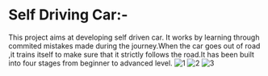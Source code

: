 # Self Driving Car:-
This project aims at developing self driven car. It works by learning through commited mistakes made during the journey.When the car goes out of road ,it trains itself to make sure that it strictly follows the road.It has been built into four stages from beginner to advanced level.
![1](https://user-images.githubusercontent.com/25868965/46374708-f9a8d280-c6ae-11e8-942a-4129b701be82.png)
![2](https://user-images.githubusercontent.com/25868965/46374709-fa416900-c6ae-11e8-92bd-72ee4ca23996.png)
![3](https://user-images.githubusercontent.com/25868965/46374711-fa416900-c6ae-11e8-8578-5e1086868413.png)
